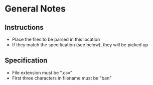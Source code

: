# General Notes

## Instructions

- Place the files to be parsed in this location
- If they match the specification (see below), they will be picked up

## Specification

- File extension must be ".csv"
- First three characters in filename must be "ban"